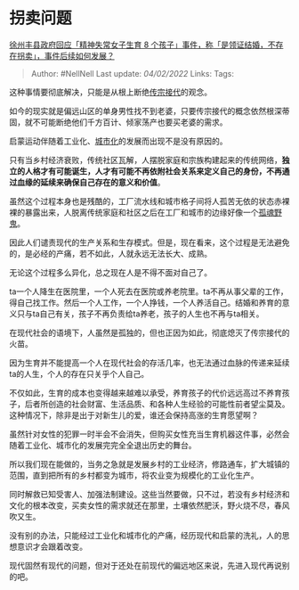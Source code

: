 # 拐卖问题
[徐州丰县政府回应「精神失常女子生育 8 个孩子」事件，称「是领证结婚，不存在拐卖」，事件后续如何发展？](https://www.zhihu.com/question/513824076/answer/2330085744)

> Author: #NellNell 
> Last update: *04/02/2022* 
> Links:
> Tags:  
  
这种事情要彻底解决，只能是从根上断绝[传宗接代](https://www.zhihu.com/search?q=%E4%BC%A0%E5%AE%97%E6%8E%A5%E4%BB%A3&search_source=Entity&hybrid_search_source=Entity&hybrid_search_extra=%7B%22sourceType%22%3A%22answer%22%2C%22sourceId%22%3A2330085744%7D)的观念。

如今的现实就是偏远山区的单身男性找不到老婆，只要传宗接代的概念依然根深蒂固，就不可能断绝他们千方百计、倾家荡产也要买老婆的需求。

启蒙运动伴随着工业化、[城市化](https://www.zhihu.com/search?q=%E5%9F%8E%E5%B8%82%E5%8C%96&search_source=Entity&hybrid_search_source=Entity&hybrid_search_extra=%7B%22sourceType%22%3A%22answer%22%2C%22sourceId%22%3A2330085744%7D)的发展而出现不是没有原因的。

只有当乡村经济衰败，传统社区瓦解，人摆脱家庭和宗族构建起来的传统网络，**独立的人格才有可能诞生，人才有可能不再依附社会关系来定义自己的身份，不再通过血缘的延续来确保自己存在的意义和价值**。

虽然这个过程本身也是残酷的，工厂流水线和城市格子间将人孤苦无依的状态赤裸裸的暴露出来，人脱离传统家庭和社区之后在工厂和城市的边缘好像一个[孤魂野鬼](https://www.zhihu.com/search?q=%E5%AD%A4%E9%AD%82%E9%87%8E%E9%AC%BC&search_source=Entity&hybrid_search_source=Entity&hybrid_search_extra=%7B%22sourceType%22%3A%22answer%22%2C%22sourceId%22%3A2330085744%7D)。

因此人们谴责现代的生产关系和生存模式。但是，现在看来，这个过程是无法避免的，是必经的产痛，若不如此，人就永远无法长大、成熟。

无论这个过程多么异化，总之现在人是不得不面对自己了。

ta一个人降生在医院里，一个人死去在医院或养老院里。ta不再从事父辈的工作，得自己找工作。然后一个人工作，一个人挣钱，一个人养活自己。结婚和养育的意义只与ta自己有关，孩子不再负责给ta养老，孩子的人生也不再与ta相关。

在现代社会的语境下，人虽然是孤独的，但也正因为如此，彻底熄灭了传宗接代的火苗。

因为生育并不能提高一个人在现代社会的存活几率，也无法通过血脉的传递来延续ta的人生，个人的存在只关乎个人自己。

不仅如此，生育的成本也变得越来越难以承受，养育孩子的代价远远高过不养育孩子，后者所创造的社会财富、生活品质、和各种人生经验的可能性前者望尘莫及。这种情况下，除非是出于对新生儿的爱，谁还会保持高涨的生育愿望啊？

虽然针对女性的犯罪一时半会不会消失，但购买女性充当生育机器这件事，必然会随着工业化、城市化的发展完完全全退出历史的舞台。

所以我们现在能做的，当务之急就是发展乡村的工业经济，修路通车，扩大城镇的范围，直到把所有的乡村都变为城市，将农业变为规模化的工业化生产。

同时解救已知受害人、加强法制建设。这些当然要做，只不过，若没有乡村经济和文化的根本改变，买卖女性的需求就还在那里，土壤依然肥沃，野火烧不尽，春风吹又生。

没有别的办法，只能经过工业化和城市化的产痛，经历现代和启蒙的洗礼，人的思想意识才会跟着改变。

现代固然有现代的问题，但对于还处在前现代的偏远地区来说，先进入现代再说别的吧。